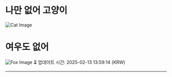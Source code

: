 
# 나만 없어 고양이

![Cat Image](https://cdn2.thecatapi.com/images/57j.jpg)

# 여우도 없어
![Fox Image](https://randomfox.ca/images/25.jpg)
⏳ 업데이트 시간: 2025-02-13 13:59:14 (KRW)

---
